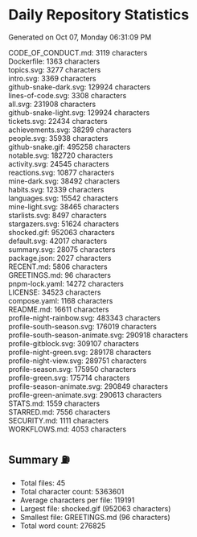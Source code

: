 # Daily Repository Statistics 
Generated on Oct 07, Monday 06:31:09 PM  

CODE_OF_CONDUCT.md: 3119 characters  
Dockerfile: 1363 characters  
topics.svg: 3277 characters  
intro.svg: 3369 characters  
github-snake-dark.svg: 129924 characters  
lines-of-code.svg: 3308 characters  
all.svg: 231908 characters  
github-snake-light.svg: 129924 characters  
tickets.svg: 22434 characters  
achievements.svg: 38299 characters  
people.svg: 35938 characters  
github-snake.gif: 495258 characters  
notable.svg: 182720 characters  
activity.svg: 24545 characters  
reactions.svg: 10877 characters  
mine-dark.svg: 38492 characters  
habits.svg: 12339 characters  
languages.svg: 15542 characters  
mine-light.svg: 38465 characters  
starlists.svg: 8497 characters  
stargazers.svg: 51624 characters  
shocked.gif: 952063 characters  
default.svg: 42017 characters  
summary.svg: 28075 characters  
package.json: 2027 characters  
RECENT.md: 5806 characters  
GREETINGS.md: 96 characters  
pnpm-lock.yaml: 14272 characters  
LICENSE: 34523 characters  
compose.yaml: 1168 characters  
README.md: 16611 characters  
profile-night-rainbow.svg: 483343 characters  
profile-south-season.svg: 176019 characters  
profile-south-season-animate.svg: 290918 characters  
profile-gitblock.svg: 309107 characters  
profile-night-green.svg: 289178 characters  
profile-night-view.svg: 289751 characters  
profile-season.svg: 175950 characters  
profile-green.svg: 175714 characters  
profile-season-animate.svg: 290849 characters  
profile-green-animate.svg: 290613 characters  
STATS.md: 1559 characters  
STARRED.md: 7556 characters  
SECURITY.md: 1111 characters  
WORKFLOWS.md: 4053 characters  

## Summary ⛽  
- Total files: 45  
- Total character count: 5363601  
- Average characters per file: 119191  
- Largest file: shocked.gif (952063 characters)  
- Smallest file: GREETINGS.md (96 characters)  
- Total word count: 276825  
